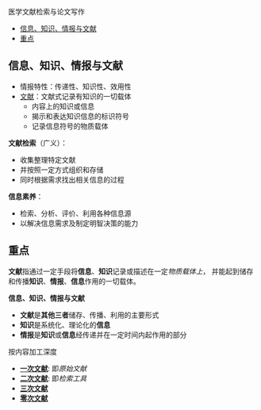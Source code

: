 医学文献检索与论文写作

<!-- TOC Marked -->

* [信息、知识、情报与文献](#信息、知识、情报与文献)
* [重点](#重点)

<!-- /TOC -->

## 信息、知识、情报与文献

- 情报特性：传递性、知识性、效用性
- [文献](文献.md)：文献式记录有知识的一切载体
    - 内容上的知识或信息
    - 揭示和表达知识信息的标识符号
    - 记录信息符号的物质载体

**文献检索**（广义）：
- 收集整理特定文献
- 并按照一定方式组织和存储
- 同时根据需求找出相关信息的过程

**信息素养**：
- 检索、分析、评价、利用各种信息源
- 以解决信息需求及制定明智决策的能力


## 重点

**文献**指通过一定手段将**信息**、**知识**记录或描述在一定*物质载体上*，
并能起到储存和传播**知识**、**情报**、**信息**作用的一切载体。

**信息、知识、情报与文献**
- **文献**是**其他三者**储存、传播、利用的主要形式
- **知识**是系统化、理论化的**信息**
- **情报**是**知识**或**信息**经传递并在一定时间内起作用的部分

按内容加工深度


- **[一次文献](一次文献.md)**: 即*原始文献*
- **[二次文献](二次文献.md)**: 即*检索工具*
- **[三次文献](三次文献.md)**
- **[零次文献](零次文献.md)**


